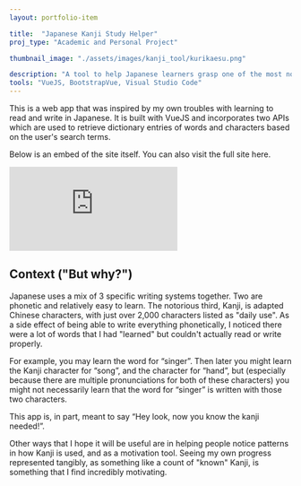 ```yaml
---
layout: portfolio-item

title:  "Japanese Kanji Study Helper"
proj_type: "Academic and Personal Project"

thumbnail_image: "./assets/images/kanji_tool/kurikaesu.png"

description: "A tool to help Japanese learners grasp one of the most notorious writing systems" 
tools: "VueJS, BootstrapVue, Visual Studio Code"
---
```



This is a web app that was inspired by my own troubles with learning to read and write in Japanese. It is built with VueJS and incorporates two APIs which are used to retrieve dictionary entries of words and characters based on the user's search terms.


Below is an embed of the site itself. You can also visit the full site here. 
<!--more-->

<embed class="site-embed" src="https://people.rit.edu/msa4295/kanji/dist/" type="">


## Context ("But why?")

Japanese uses a mix of 3 specific writing systems together. Two are phonetic and relatively easy to learn. The notorious third, Kanji, is adapted Chinese characters, with just over 2,000 characters listed as "daily use". As a side effect of being able to write everything phonetically, I noticed there were a lot of words that I had "learned" but couldn't actually read or write properly.

For example, you may learn the word for “singer”. Then later you might learn the Kanji character for “song”, and the character for “hand”, but (especially because there are multiple pronunciations for both of these characters) you might not necessarily learn that the word for “singer” is written with those two characters.

This app is, in part, meant to say “Hey look, now you know the kanji needed!”.

Other ways that I hope it will be useful are in helping people notice patterns in how Kanji is used, and as a motivation tool. Seeing my own progress represented tangibly, as something like a count of "known" Kanji, is something that I find incredibly motivating.
